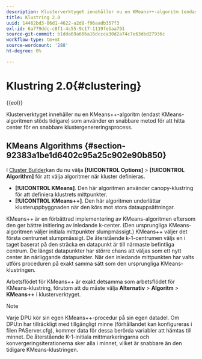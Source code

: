 ```yaml
---
description: Klusterverktyget innehåller nu en KMeans++-algoritm (endast KMeans-algoritmen stöds tidigare) som använder en snabbare metod för att hitta center för en snabbare klustergenereringsprocess.
title: Klustring 2.0
uuid: 14462bd3-06d1-4622-a2d8-f96aadb357f3
exl-id: 6a779ddc-c8f1-4c55-9c17-1119fe1aa791
source-git-commit: b1dda69a606a16dccca30d2a74c7e63dbd27936c
workflow-type: tm+mt
source-wordcount: '288'
ht-degree: 0%

---
```


# Klustring 2.0{#clustering}

{{eol}}

Klusterverktyget innehåller nu en KMeans++-algoritm (endast KMeans-algoritmen stöds tidigare) som använder en snabbare metod för att hitta center för en snabbare klustergenereringsprocess.

## KMeans Algorithms {#section-92383a1be1d6402c95a25c902e90b850}

I [Cluster Builder](https://experienceleague.adobe.com/docs/data-workbench/using/client/analysis-visualizations/visitor-cluster/c-visitor-cluster.html?lang=en)kan du nu välja **[!UICONTROL Options]** > **[!UICONTROL Algorithm]** för att välja algoritmer när kluster definieras.

* **[!UICONTROL KMeans]**. Den här algoritmen använder canopy-klustring för att definiera klustrets mittpunkter.
* **[!UICONTROL KMeans++]**. Den här algoritmen underlättar klusteruppbyggnaden när den körs mot stora datauppsättningar.

<!-- <a id="section_8193A6D60C5540BB985085BE670B4544"></a> -->

KMeans++ är en förbättrad implementering av KMeans-algoritmen eftersom den ger bättre initiering av inledande k-center. (Den ursprungliga KMeans-algoritmen väljer initiala mittpunkter slumpmässigt.) KMeans++ väljer det första centrumet slumpmässigt. De återstående k-1-centrumen väljs en i taget baserat på den sträcka en datapunkt är till närmaste befintliga centrum. De längst datapunkter har större chans att väljas som ett nytt center än närliggande datapunkter. När den inledande mittpunkten har valts utförs proceduren på exakt samma sätt som den ursprungliga KMeans-klustringen.

Arbetsflödet för KMeans++ är exakt detsamma som arbetsflödet för KMeans-klustring, förutom att du måste välja **Alternativ** > **Algoritm** > **KMeans++** i klusterverktyget.

>[!NOTE]
>
>Varje DPU kör sin egen KMeans++-procedur på sin egen datadel. Om DPU:n har tillräckligt med tillgängligt minne (förhållandet kan konfigureras i filen PAServer.cfg), kommer data för dessa berörda variabler att hämtas till minnet. De återstående K-1-initiala mittmarkeringarna och konvergeringsiterationerna sker alla i minnet, vilket är snabbare än den tidigare KMeans-klustringen.
